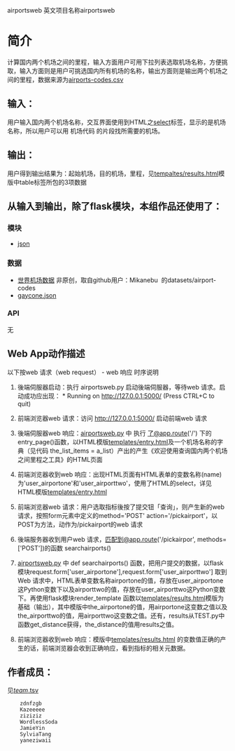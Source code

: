 airportsweb
英文项目名称airportsweb


# 简介 
计算国内两个机场之间的里程，输入方面用户可用下拉列表选取机场名称，方便挑取，输入方面则是用户可挑选国内所有机场的名称，输出方面则是输出两个机场之间的里程，数据来源为[airports-codes.csv](https://github.com/datasets/airport-codes/tree/master/data)



## 输入：
用户输入国内两个机场名称，交互界面使用到HTML之[select](http://www.w3school.com.cn/tags/tag_select.asp)标签，显示的是机场名称，所以用户可以用 机场代码 的片段找所需要的机场。
## 输出：
用户得到输出结果为：起始机场，目的机场，里程，见[tempaltes/results.html](https://github.com/SylviaTang/nfu_newmedia_python/blob/master/airportsweb/templates/results.html)模版中table标签所包的3项数据
## 从输入到输出，除了flask模块，本组作品还使用了：
### 模块
* [json](http://www.json.org/)
### 数据
* [世界机场数据](https://github.com/datasets/airport-codes/blob/master/data/airport-codes.csv) 非原创，取自github用户：Mikanebu  的datasets/airport-codes
* [gaycone.json](https://github.com/SylviaTang/nfu_newmedia_python/blob/master/airportsweb/data/gaycone.json)
### API
无

## Web App动作描述

以下按web 请求（web request） - web 响应 时序说明

1. 後端伺服器启动：执行 airportsweb.py 启动後端伺服器，等待web 请求。启动成功应出现：  * Running on http://127.0.0.1:5000/ (Press CTRL+C to quit)

2. 前端浏览器web 请求：访问 http://127.0.0.1:5000/ 启动前端web 请求

3. 後端伺服器web 响应：[airportsweb.py](airportsweb.py) 中 执行 了@app.route('/') 下的 entry_page()函数，以HTML模版[templates/entry.html](templates/entry.html)及一个机场名称的字典（见代码 the_list_items = a_list）产出的产生《欢迎使用查询国内两个机场之间里程之工具》的HTML页面

4. 前端浏览器收到web 响应：出现HTML页面有HTML表单的变数名称(name)为'user_airportone'和'user_airporttwo'，使用了HTML的select，详见HTML模版[templates/entry.html](templates/entry.html)

5. 前端浏览器web 请求：用户选取指标後按了提交钮「查询」，则产生新的web 请求，按照form元素中定义的method='POST' action='/pickairport'，以POST为方法，动作为/pickairport的web 请求

6. 後端服务器收到用户web 请求，匹配到@app.route('/pickairpor', methods=['POST'])的函数 searchairports() 

7. [airportsweb.py](airportsweb.py) 中 def searchairports() 函数，把用户提交的数据，以flask 模块request.form['user_airportone'],request.form['user_airporttwo']	取到Web 请求中，HTML表单变数名称airportone的值，存放在user_airportone这Python变数下以及airporttwo的值，存放在user_airporttwo这Python变数下。再使用flask模块render_template 函数以[templates/results.html](templates/results.html)模版为基础（输出），其中模版中the_airportone的值，用airportone这变数之值以及the_airporttwo的值，用airporttwo这变数之值。还有，results从TEST.py中函数get_distance获得，the_distance的值用results之值。

8. 前端浏览器收到web 响应：模版中[templates/results.html](templates/results.html) 的变数值正确的产生的话，前端浏览器会收到正确响应，看到指标的相关元数据。

## 作者成员：
见[_team_.tsv](_team_/_team_.tsv)


		zdnfzgb
		Kazeeeee
		ziziziz
		WordlessSoda
		JamieYin
		SylviaTang
		yaneziwaii

